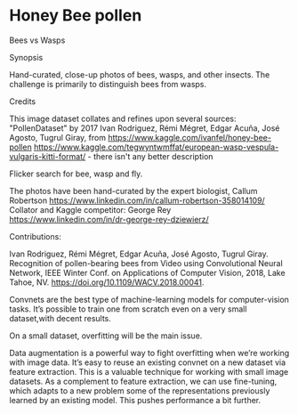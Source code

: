 # Honey Bee pollen

Bees vs Wasps

Synopsis

Hand-curated, close-up photos of bees, wasps, and other insects. The challenge is primarily to distinguish bees from wasps.

Credits

This image dataset collates and refines upon several sources:
"PollenDataset" by 2017 Ivan Rodriguez, Rémi Mégret, Edgar Acuña, José Agosto, Tugrul Giray, from https://www.kaggle.com/ivanfel/honey-bee-pollen
https://www.kaggle.com/tegwyntwmffat/european-wasp-vespula-vulgaris-kitti-format/ - there isn't any better description

Flicker search for bee, wasp and fly.

The photos have been hand-curated by the expert biologist, Callum Robertson https://www.linkedin.com/in/callum-robertson-358014109/
Collator and Kaggle competitor: George Rey https://www.linkedin.com/in/dr-george-rey-dziewierz/

Contributions:

Ivan Rodriguez, Rémi Mégret, Edgar Acuña, José Agosto, Tugrul Giray. Recognition of pollen-bearing bees from Video using Convolutional Neural Network, IEEE Winter Conf. on Applications of Computer Vision, 2018, Lake Tahoe, NV. https://doi.org/10.1109/WACV.2018.00041.

Convnets are the best type of machine-learning models for computer-vision tasks. It’s possible to train one from scratch even on a very small dataset,with decent results.

On a small dataset, overfitting will be the main issue.

Data augmentation is a powerful way to fight overfitting when we’re working with image data.
It’s easy to reuse an existing convnet on a new dataset via feature extraction. This is a valuable technique for working with small image datasets.
As a complement to feature extraction, we can use fine-tuning, which adapts to a new problem some of the representations previously learned by an existing model. This pushes performance a bit further.
